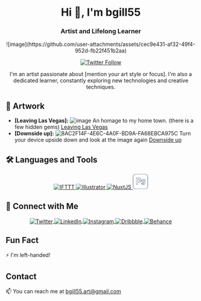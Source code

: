
<h1 align="center">Hi 👋, I'm bgill55</h1>
<h3 align="center">Artist and Lifelong Learner</h3>

<p align="center">
![image](https://github.com/user-attachments/assets/cec9e431-af32-49f4-952d-fb22f451b2aa)

<p align="center">
  <a href="https://twitter.com/bgill55_art" target="_blank">
    <img src="https://img.shields.io/twitter/follow/bgill55_art?style=for-the-badge" alt="Twitter Follow" />
  </a>
</p>

<p align="center">I'm an artist passionate about [mention your art style or focus]. I'm also a dedicated learner, constantly exploring new technologies and creative techniques.</p>

## 🎨 Artwork

*   **[Leaving Las Vegas]:** ![image](https://github.com/user-attachments/assets/cec9e431-af32-49f4-952d-fb22f451b2aa)
  An homage to my home town. (there is a few hidden    gems) [Leaving Las Vegas](https://www.instagram.com/p/CIQizADjaoH/?utm_source=ig_web_copy_link&igsh=eDU0dnJscm54MGhi)
*   **[Downside up]:**
![8AC2F14F-4E6C-4A0F-BD9A-FA68EBCA975C](https://github.com/user-attachments/assets/96edb577-4e59-4556-912c-8ec9fa6674d6)
  Turn your device upside down and look at the image   again   [Downside up](https://www.instagram.com/p/CIQizADjaoH/?utm_source=ig_web_copy_link&igsh=eDU0dnJscm54MGhi)

## 🛠️ Languages and Tools

<p align="center">
  <a href="https://ifttt.com/" target="_blank" rel="noreferrer">
    <img src="https://www.vectorlogo.zone/logos/ifttt/ifttt-ar21.svg" alt="IFTTT" width="40" height="40"/>
  </a>
  <a href="https://www.adobe.com/in/products/illustrator.html" target="_blank" rel="noreferrer">
    <img src="https://www.vectorlogo.zone/logos/adobe_illustrator/adobe_illustrator-icon.svg" alt="Illustrator" width="40" height="40"/>
  </a>
  <a href="https://nuxtjs.org/" target="_blank" rel="noreferrer">
    <img src="https://www.vectorlogo.zone/logos/nuxtjs/nuxtjs-icon.svg" alt="NuxtJS" width="40" height="40"/>
  </a>
  <a href="https://www.photoshop.com/en" target="_blank" rel="noreferrer">
    <img src="https://raw.githubusercontent.com/devicons/devicon/master/icons/photoshop/photoshop-line.svg" alt="Photoshop" width="40" height="40"/>
  </a>
</p>

## 🔗 Connect with Me

<p align="center">
  <a href="https://twitter.com/bgill55_art" target="_blank">
    <img align="center" src="https://raw.githubusercontent.com/rahuldkjain/github-profile-readme-generator/master/src/images/icons/Social/twitter.svg" alt="Twitter" height="30" width="40" />
  </a>
  <a href="https://linkedin.com/in/bgill55_art" target="_blank">
    <img align="center" src="https://raw.githubusercontent.com/rahuldkjain/github-profile-readme-generator/master/src/images/icons/Social/linked-in-alt.svg" alt="LinkedIn" height="30" width="40" />
  </a>
  <a href="https://instagram.com/bgill55_art" target="_blank">
    <img align="center" src="https://raw.githubusercontent.com/rahuldkjain/github-profile-readme-generator/master/src/images/icons/Social/instagram.svg" alt="Instagram" height="30" width="40" />
  </a>
  <a href="https://dribbble.com/bgill55_art" target="_blank">
    <img align="center" src="https://raw.githubusercontent.com/rahuldkjain/github-profile-readme-generator/master/src/images/icons/Social/dribbble.svg" alt="Dribbble" height="30" width="40" />
  </a>
  <a href="https://www.behance.net/bgill55_art" target="_blank">
    <img align="center" src="https://raw.githubusercontent.com/rahuldkjain/github-profile-readme-generator/master/src/images/icons/Social/behance.svg" alt="Behance" height="30" width="40" />
  </a>
</p>

## Fun Fact

⚡ I'm left-handed!

## Contact

📫 You can reach me at bgill55.art@gmail.com
